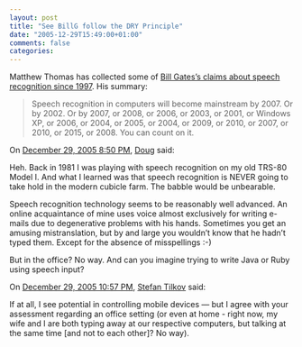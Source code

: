 ```yaml
---
layout: post
title: "See BillG follow the DRY Principle"
date: "2005-12-29T15:49:00+01:00"
comments: false
categories: 
---
```


<p>Matthew Thomas has collected some of <a href="http://mpt.net.nz/archive/2005/12/30/gates" title="Bill Gates&#8217; claims about speech recognition since 1997">Bill Gates&#8217;s claims about speech recognition since 1997</a>. His summary:</p>

<blockquote>
<p>Speech recognition in computers will become mainstream by 2007. Or by 2002. Or by 2007, or 2008, or 2006, or 2003, or 2001, or Windows XP, or 2006, or 2004, or 2005, or 2004, or 2009, or 2010, or 2007, or 2010, or 2015, or 2008. You can count on it.</p>
</blockquote>

<section class="comments">

<div class="comment" id="comment-754">
On <a href="#comment-754" title="Permalink to this comment">December 29, 2005  8:50 PM</a>, <a href="http://creativekarma.com/" title="http://creativekarma.com/" rel="nofollow">Doug</a>
said:
<p>Heh. Back in 1981 I was playing with speech recognition on my old TRS-80 Model I. And what I learned was that speech recognition is NEVER going to take hold in the modern cubicle farm. The babble would be unbearable.</p>

<p>Speech recognition technology seems to be reasonably well advanced. An online acquaintance of mine uses voice almost exclusively for writing e-mails due to degenerative problems with his hands. Sometimes you get an amusing mistranslation, but by and large you wouldn&#8217;t know that he hadn&#8217;t typed them. Except for the absence of misspellings :-)</p>

<p>But in the office? No way. And can you imagine trying to write Java or Ruby using speech input?</p>


<div class="comment" id="comment-755">
On <a href="#comment-755" title="Permalink to this comment">December 29, 2005 10:57 PM</a>, <a href="/en/staff/st/">Stefan Tilkov</a>
said:
<p>If at all, I see potential in controlling mobile devices &#8212; but I agree with your assessment regarding an office setting (or even at home - right now, my wife and I are both typing away at our respective computers, but talking at the same time [and not to each other]? No way).</p>


</section>

